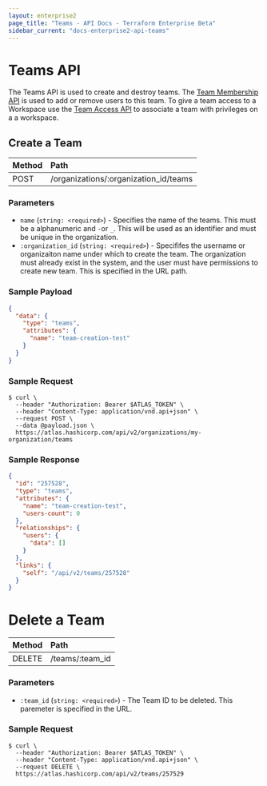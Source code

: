 ```yaml
---
layout: enterprise2
page_title: "Teams - API Docs - Terraform Enterprise Beta"
sidebar_current: "docs-enterprise2-api-teams"
---
```


# Teams API
The Teams API is used to create and destroy teams. The [Team Membership API](/docs/enterprise-beta/api/team-members.html) is used to add or remove users to this team. To give a team access to a Workspace use the [Team Access API](/docs/enterprise-beta/api/team-access.html) to associate a team with privileges on a a workspace.

## Create a Team

| Method | Path           |
| :----- | :------------- |
| POST | /organizations/:organization_id/teams |

### Parameters
- `name` (`string: <required>`) - Specifies the name of the teams. This must be a alphanumeric and `-`or `_`. This will be used as an identifier and must be unique in the organization.
- `:organization_id` (`string: <required>`) - Specififes the username or organizaiton name under which to create the team. The organization must already exist in the system, and the user must have permissions to create new team. This is specified in the URL path.

### Sample Payload

```json
{
  "data": {
    "type": "teams",
    "attributes": {
      "name": "team-creation-test"
    }
  }
}
```

### Sample Request

```shell
$ curl \
  --header "Authorization: Bearer $ATLAS_TOKEN" \
  --header "Content-Type: application/vnd.api+json" \
  --request POST \
  --data @payload.json \
  https://atlas.hashicorp.com/api/v2/organizations/my-organization/teams
```


### Sample Response

```json
{
  "id": "257528",
  "type": "teams",
  "attributes": {
    "name": "team-creation-test",
    "users-count": 0
  },
  "relationships": {
    "users": {
      "data": []
    }
  },
  "links": {
    "self": "/api/v2/teams/257528"
  }
}
```


# Delete a Team

| Method | Path           |
| :----- | :------------- |
| DELETE | /teams/:team_id |

### Parameters
- `:team_id` (`string: <required>`) - The Team ID to be deleted. This paremeter is specified in the URL.


### Sample Request

```shell
$ curl \
  --header "Authorization: Bearer $ATLAS_TOKEN" \
  --header "Content-Type: application/vnd.api+json" \
  --request DELETE \
  https://atlas.hashicorp.com/api/v2/teams/257529
```